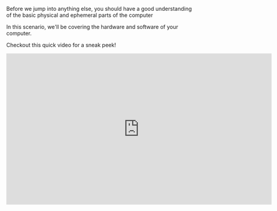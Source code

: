 Before we jump into anything else, you should have a good understanding of the basic physical and ephemeral parts of the computer

In this scenario, we'll be covering the hardware and software of your computer.

Checkout this quick video for a sneak peek!
<iframe style="width: 700px;height: 400px;" src="https://www.youtube.com/watch?v=AkFi90lZmXA" frameborder="0" allow="accelerometer; autoplay; encrypted-media; gyroscope; picture-in-picture" allowfullscreen></iframe>
